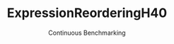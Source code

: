 ---
layout: default
title: ExpressionReorderingH40
subtitle: Continuous Benchmarking
selected: Expression_Reordering
expanded: Benchmarking
benchmark: /individual_results/ExpressionReorderingH40.html
---